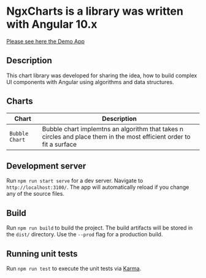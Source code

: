 # NgxCharts is a library was written with Angular 10.x

[Please see here the Demo App](https://itzikbuktshin.github.io/ngx-charts/)

## Description
This chart library was developed for sharing the idea, how to build complex UI
components with Angular using algorithms and data structures.


## Charts

| Chart         | Description  |
| ------------- | -------------|
| `Bubble Chart`| Bubble chart implemtns an algorithm that takes n circles and place them in the most efficient order to fit a surface |


## Development server

Run `npm run start serve` for a dev server. Navigate to `http://localhost:3100/`. 
The app will automatically reload if you change any of the source files.

## Build

Run `npm run build` to build the project. 
The build artifacts will be stored in the `dist/` directory. 
Use the `--prod` flag for a production build.

## Running unit tests

Run `npm run test` to execute the unit tests via [Karma](https://karma-runner.github.io).
